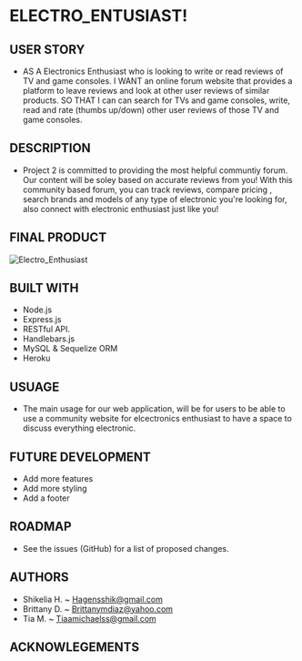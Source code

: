 # ELECTRO_ENTUSIAST!

## USER STORY
- AS A Electronics Enthusiast who is looking to write or read reviews of TV and game consoles.
I WANT an online forum website that provides a platform to leave reviews and look at other user reviews of similar products.
SO THAT I can can search for TVs and game consoles, write, read and rate (thumbs up/down) other user reviews of those TV and game consoles.


## DESCRIPTION

- Project 2 is committed to providing the most helpful communtiy forum. Our content will be soley based on accurate reviews from you! With this community based forum, you can track reviews, compare pricing , search brands and models of any type of electronic you're looking for, also connect with electronic enthusiast just like you!


## FINAL PRODUCT

![Electro_Enthusiast]("C:\Users\Hagen\OneDrive\Pictures\Screenshots\WM-Screenshots-20211113231854.png")


## BUILT WITH

- Node.js 
- Express.js 
- RESTful API.
- Handlebars.js
- MySQL & Sequelize ORM
- Heroku


## USUAGE

- The main usage for our web application, will be for users to be able to use a community website for elcectronics enthusiast to have a space to discuss everything electronic.

## FUTURE DEVELOPMENT

- Add more features
- Add more styling
- Add a footer

## ROADMAP

- See the issues (GitHub) for a list of proposed changes.

## AUTHORS

- Shikelia H. ~ Hagensshik@gmail.com
- Brittany D. ~ Brittanymdiaz@yahoo.com
- Tia M. ~ Tiaamichaelss@gmail.com

## ACKNOWLEGEMENTS
